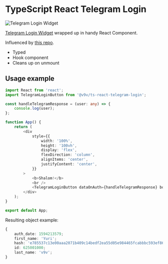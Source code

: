 # TypeScript React Telegram Login

![Telegram Login Widget](https://user-images.githubusercontent.com/7745709/87037834-845c2100-c1f5-11ea-93e4-708fdede67f4.png)

[Telegram Login Widget](https://core.telegram.org/widgets/login) wrapped up in handy React Component.

Influenced by [this repo](https://github.com/hprobotic/react-telegram-login/).

-   Typed
-   Hook component
-   Cleans up on unmount

## Usage example

```typescript
import React from 'react';
import TelegramLoginButton from '@v9v/ts-react-telegram-login';

const handleTelegramResponse = (user: any) => {
    console.log(user);
};

function App() {
    return (
        <div
            style={{
                width: '100%',
                height: '100vh',
                display: 'flex',
                flexDirection: 'column',
                alignItems: 'center',
                justifyContent: 'center',
            }}
        >
            <b>Shalom!</b>
            <br />
            <TelegramLoginButton dataOnAuth={handleTelegramResponse} botName="lou_bookkeeper_dev_bot" />
        </div>
    );
}

export default App;
```

Resulting object example:

```typescript
{
    auth_date: 1594213579;
    first_name: 'Yuri';
    hash: 'e785537c13e00aaa2071b409c14bedf2ea55d05e984465fcabbbc593ef86a29d';
    id: 625001000;
    last_name: 'v9v';
}
```
